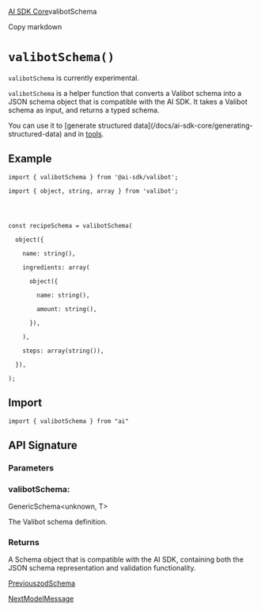 [AI SDK Core](/docs/ai-sdk-core)valibotSchema

Copy markdown

# `valibotSchema()`

`valibotSchema` is currently experimental.

`valibotSchema` is a helper function that converts a Valibot schema into a
JSON schema object that is compatible with the AI SDK. It takes a Valibot
schema as input, and returns a typed schema.

You can use it to [generate structured data](/docs/ai-sdk-core/generating-
structured-data) and in [tools](/docs/ai-sdk-core/tools-and-tool-calling).

## Example

    
    
    import { valibotSchema } from '@ai-sdk/valibot';
    
    import { object, string, array } from 'valibot';
    
    
    
    
    const recipeSchema = valibotSchema(
    
      object({
    
        name: string(),
    
        ingredients: array(
    
          object({
    
            name: string(),
    
            amount: string(),
    
          }),
    
        ),
    
        steps: array(string()),
    
      }),
    
    );

## Import

    
    
    import { valibotSchema } from "ai"

## API Signature

### Parameters

### valibotSchema:

GenericSchema<unknown, T>

The Valibot schema definition.

### Returns

A Schema object that is compatible with the AI SDK, containing both the JSON
schema representation and validation functionality.

[PreviouszodSchema](/docs/reference/ai-sdk-core/zod-schema)

[NextModelMessage](/docs/reference/ai-sdk-core/model-message)

